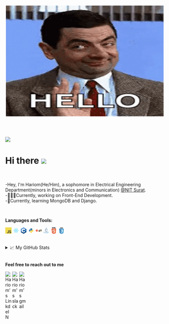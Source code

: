 <p align = "center">
  <img src = "https://github.com/Hariom1509/Hariom1509/blob/main/resources/bean.gif" width = "500" height = "350">
  </p>

<br>
<br>

![](https://visitor-badge.glitch.me/badge?page_id=Hariom1509.Hariom1509)
<br>

#           Hi there <img src="https://media.giphy.com/media/hvRJCLFzcasrR4ia7z/giphy.gif" width="25px">                       

<br>

-Hey, I'm Hariom(He/Him), a sophomore in Electrical Engineering Department(minors in Electronics and Communication) [@NIT Surat](https://svnit.ac.in).
<br>
-👨🏽‍💻Currently, working on Front-End Development.
<br>
-🌱Currently, learning MongoDB and Django.
<br>

<br>

**Languages and Tools:**
<br>

<code><img height="20" src="https://raw.githubusercontent.com/github/explore/80688e429a7d4ef2fca1e82350fe8e3517d3494d/topics/javascript/javascript.png"></code>
<code><img height="20" src="https://raw.githubusercontent.com/github/explore/80688e429a7d4ef2fca1e82350fe8e3517d3494d/topics/react/react.png"></code>
<code><img height="20" src="https://raw.githubusercontent.com/github/explore/80688e429a7d4ef2fca1e82350fe8e3517d3494d/topics/cpp/cpp.png"></code>
<code><img height="20" src="https://raw.githubusercontent.com/github/explore/80688e429a7d4ef2fca1e82350fe8e3517d3494d/topics/python/python.png"></code>
<code><img height="20" src="https://raw.githubusercontent.com/github/explore/80688e429a7d4ef2fca1e82350fe8e3517d3494d/topics/git/git.png"></code>
<code><img height="20" src="https://raw.githubusercontent.com/github/explore/80688e429a7d4ef2fca1e82350fe8e3517d3494d/topics/c/c.png"></code>
<code><img height="20" src="https://raw.githubusercontent.com/github/explore/80688e429a7d4ef2fca1e82350fe8e3517d3494d/topics/html/html.png"></code>
<code><img height="20" src="https://raw.githubusercontent.com/github/explore/80688e429a7d4ef2fca1e82350fe8e3517d3494d/topics/css/css.png"></code>

<br>

<details>
<summary>📈 My GitHub Stats</summary>

<p align="center"> <img src="https://github-readme-stats.vercel.app/api?username=Hariom1509&show_icons=true&theme=gotham" alt="Hariom1509" />

</details>

<br>

**Feel free to reach out to me**

<a href="https://www.linkedin.com/in/hariom-vyas-014631198/">
  <img align="left" alt="Hariom's LinkdeIN" width="22px" src="https://cdn.jsdelivr.net/npm/simple-icons@v3/icons/linkedin.svg" />
</a>

<a href="https://slack.com/app_redirect?channel=U01C3CF7LDU">
  <img align="left" alt="Hariom's slack" width="22px" src="https://cdn.jsdelivr.net/npm/simple-icons@v3/icons/slack.svg" />
</a>

<a href="mailto:hariomvyas1509@gmail.com">
  <img align="left" alt="Hariom's gmail" width="22px" src="https://cdn.jsdelivr.net/npm/simple-icons@v3/icons/gmail.svg" />
</a>
